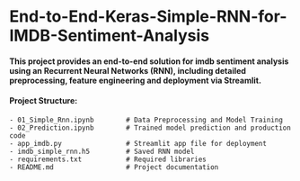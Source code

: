 # End-to-End-Keras-Simple-RNN-for-IMDB-Sentiment-Analysis

#### This project provides an end-to-end solution for imdb sentiment analysis using an Recurrent Neural Networks (RNN), including detailed preprocessing, feature engineering and deployment via Streamlit.

####  Project Structure:

    - 01_Simple_Rnn.ipynb        # Data Preprocessing and Model Training
    - 02_Prediction.ipynb        # Trained model prediction and production code
    - app_imdb.py                # Streamlit app file for deployment
    - imdb_simple_rnn.h5         # Saved RNN model
    - requirements.txt           # Required libraries
    - README.md                  # Project documentation